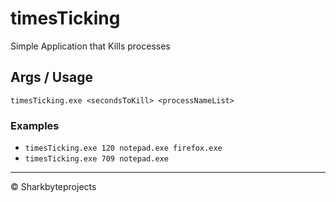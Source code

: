 # timesTicking

Simple Application that Kills processes

## Args / Usage

```timesTicking.exe <secondsToKill> <processNameList>```

### Examples

- `timesTicking.exe 120 notepad.exe firefox.exe`
- `timesTicking.exe 709 notepad.exe`

---
&copy; Sharkbyteprojects

